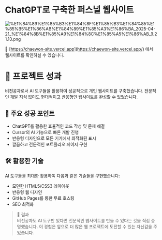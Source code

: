 
# ChatGPT로 구축한 퍼스널 웹사이트 


![%E1%84%89%E1%85%B3%E1%84%8F%E1%85%B3%E1%84%85%E1%85%B5%E1%86%AB%E1%84%89%E1%85%A3%E1%86%BA_2025-04-21_%E1%84%8B%E1%85%A9%E1%84%8C%E1%85%A5%E1%86%AB_9.21.10.png](https://prod-files-secure.s3.us-west-2.amazonaws.com/21f139c9-bf9f-4b93-9524-b69d1e4ed145/cce7abc7-f4a9-4f13-b657-e35eb0d10af2/%E1%84%89%E1%85%B3%E1%84%8F%E1%85%B3%E1%84%85%E1%85%B5%E1%86%AB%E1%84%89%E1%85%A3%E1%86%BA_2025-04-21_%E1%84%8B%E1%85%A9%E1%84%8C%E1%85%A5%E1%86%AB_9.21.10.png?X-Amz-Algorithm=AWS4-HMAC-SHA256&X-Amz-Content-Sha256=UNSIGNED-PAYLOAD&X-Amz-Credential=ASIAZI2LB466SDAVQJHK%2F20250504%2Fus-west-2%2Fs3%2Faws4_request&X-Amz-Date=20250504T075721Z&X-Amz-Expires=3600&X-Amz-Security-Token=IQoJb3JpZ2luX2VjEGUaCXVzLXdlc3QtMiJHMEUCIEqiKw4T13HCJybEzRgn9KxWnSqHq7%2FmJQotbl6W0OR6AiEA3nKVwrvKYSjviswyeN4HEJ6jGZhtiB%2FoHlo2M00uPDMqiAQI%2Fv%2F%2F%2F%2F%2F%2F%2F%2F%2F%2FARAAGgw2Mzc0MjMxODM4MDUiDORsu%2FvT6uhq%2BrSDGSrcA%2BYWZTEAA4T5E4Vo4HhmvkKPuOIGOAshEQ7%2FwIcR9THcK0a3zk8sRgGsPAXhJXmx8zjzTHwxz3cw%2B0rHzhWjW4nBqm4hSlXrR5Joas1A4Ohb5KAJ2ooc%2F9gJJurq0J73j8Ih6%2BBKtkLDdPpHXZjXzd7e9DJ5QdB%2FRM4ZAjv%2Bt8C93V%2BgFeU%2Bdaf1p%2F44%2BZdBUtnTtKhTlFI70AO9Qyo7mvM4tCjwC9Knyl%2FK%2FbXCDCHlj42cvh2gLrr78VVwCvWY2ghreOmxEgSHwPyREss4xDvozpf2Gh%2BCe9a%2BsfKFr50UHPcsil4aDr9o5qB3QYgjfHSduDqcaWFQMFedifmDYDvOVq7a0trqCpepy9OBCklLUoE0wrotkR3NB%2BIGd82PL%2FNoBjA7dhiRs1qphah%2FNQ6EaFkMNZiA8GQIefMPN41C6Fi4hlwvZD2sXvuCr3LHcd0xqqLSNGP5KCNtNXImkLQ8uDChMPrFlqEWKN4sZI8UVA81bavvGSmvI6GQa6cKEZyWtHfBIL85C0bKKzESOLtgyndn6clwYj6Yw39RjRlkFVW60yu8VaAc6n9ENgUusTkAI1H5gT%2FIvoUSO62lStxeFp7De%2BvzQSken0lwpJ7MjSbCI%2Bso%2Fzqgo%2BtUMILq28AGOqUBQjFdeY0VnNFWbaiFeiaudp9QrT7fTT8EMScosqNJMYzMrD1dvhDkfVw078%2Btyz4L0kwTSN%2FHZk%2B2m1ed2TbnvTnjIVvkqmFB3YNeiuKbo%2Bl02lOlCmNLVbTcHObzasFO8Xigl6HKKsyqwapoe8fTAeBmbkcxiv4c8ntGJRmP0qid7r13zbpi%2F4BRlgOpDUodDoG%2FvKtrt7Mf6fEVVNkDrehwOjw6&X-Amz-Signature=1067d55fe260c8c82edd0258419614227ec54d81f7de226371f6f9bc20b57c75&X-Amz-SignedHeaders=host&x-id=GetObject)


🔗 [https://chaewon-site.vercel.app](https://chaewon-site.vercel.app/) 에서 웹사이트를 확인하실 수 있습니다.


# 🌟 프로젝트 성과


비전공자로서 AI 도구들을 활용하여 성공적으로 개인 웹사이트를 구축했습니다. 전문적인 개발 지식 없이도 현대적이고 반응형인 웹사이트를 완성할 수 있었습니다.


## 💪 주요 성공 포인트

- ChatGPT를 활용한 효율적인 코드 작성 및 문제 해결
- Cursor의 AI 기능으로 빠른 개발 진행
- 반응형 디자인으로 모든 기기에서 최적화된 표시
- 깔끔하고 전문적인 포트폴리오 페이지 구현

## 🛠 활용한 기술


AI 도구들을 최대한 활용하여 다음과 같은 기술들을 구현했습니다:

- 모던한 HTML5/CSS3 레이아웃
- 반응형 웹 디자인
- GitHub Pages를 통한 무료 호스팅
- SEO 최적화

> 🎉 결과  
> 비전공자도 AI 도구만 있다면 전문적인 웹사이트를 만들 수 있다는 것을 직접 증명했습니다. 이 경험은 앞으로 더 많은 웹 프로젝트에 도전할 수 있는 자신감을 주었습니다.

